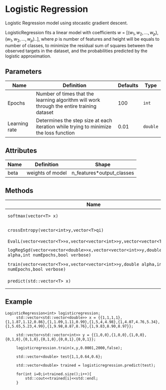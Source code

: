 # Logistic Regression

Logistic Regression model using stocastic gradient descent.

LogisticRegression fits a linear model with coefficients $w\  =\  [(w_1, w_2, … , w_p),(w_1, w_2, … , w_p)..]$, where $p$ is number of features and height will be equals to number of classes, to minimize the residual sum of squares between the observed targets in the dataset, and the probabilities predicted by the logistic approximation.

## Parameters

| Name          | Definition                                                                                  | Defaults | Type     |
| ------------- | ------------------------------------------------------------------------------------------- | -------- | ---------|
| Epochs        | Number of times that the learning algorithm will work through the entire training dataset   | 100      | `int`    |
| Learning rate | Determines the step size at each iteration while trying to minimize the loss function       | 0.01     | `double` |

## Attributes

| Name         | Definition                                                | Shape      |
| ------------ | --------------------------------------------------------- | ---------- |
| beta | weights of model  | n_features*output_classes |

## Methods

| Name                            | Definition                                            | Return value      |
| ------------------------------- | ----------------------------------------------------- | ----------------- |
| `softmax(vector<T> x)`          | Computes softmax                                      | `vector<T>`       |
| `crossEntropy(vector<int>y,vector<T>qi)` | actual*predicted value                       | DOUBLE       |
| `EvalL(vector<vector<T>>x,vector<vector<int>>y,vector<vector<T>>beta)`| Computes loss  |      DOUBLE       |
| `logRegSgd(vector<vector<double>>x,vector<vector<int>>y,double alpha,int numEpochs,bool verbose)`| Performs logistic regression  |      `vector<vector<T>>`      |
| `train(vector<vector<T>>x,vector<vector<int>>y,double alpha,int numEpochs,bool verbose)`| Training of model |      void      |
| `predict(std::vector<T> x)`| Gives probability of testing values |      `vector<double> T`      |

## Example

```
LogisticRegression<int> logisticregression;
     std::vector<std::vector<double>> x = {{1,1,1,1},{1,1.87,1.12,0.86},{1,1.09,1.11,0.99},{1,5,4,4.98},{1,4.07,4.76,5.34},     {1,5.65,5.23,4.99},{1,9.98,8.87,8.76},{1,9.83,8.90,8.97}};

     std::vector<std::vector<int>> y = {{1,0,0},{1,0,0},{1,0,0},{0,1,0},{0,1,0},{0,1,0},{0,0,1},{0,0,1}};

     logisticregression.train(x,y,0.0001,2000,false);

     std::vector<double> test{1,1,0.64,0.6};

     std::vector<double> trained = logisticregression.predict(test);

     for(int i=0;i<trained.size();i++){
         std::cout<<trained[i]<<std::endl;
     }

```